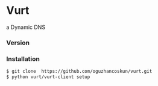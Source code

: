 # Vurt

a Dynamic DNS

### Version

### Installation


```sh
$ git clone  https://github.com/oguzhancoskun/vurt.git
$ python vurt/vurt-client setup
```
